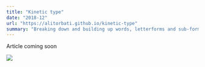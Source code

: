 ```yaml
---
title: "Kinetic type"
date: "2018-12"
url: "https://alitorbati.github.io/kinetic-type"
summary: "Breaking down and building up words, letterforms and sub-forms."
---
```


Article coming soon

<img src="/images/projects/kinetic-type/kinetic-type.gif" />
